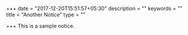 +++
date = "2017-12-20T15:51:57+05:30"
description = ""
keywords = ""
title = "Another Notice"
type = ""

+++
This is a sample notice.